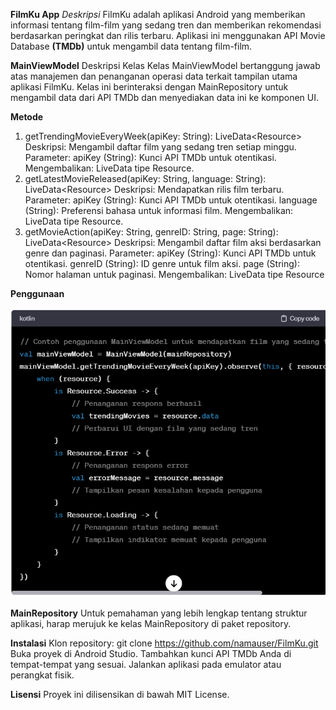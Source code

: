 **FilmKu App**
*Deskripsi*
FilmKu adalah aplikasi Android yang memberikan informasi tentang film-film yang sedang tren dan memberikan rekomendasi berdasarkan peringkat dan rilis terbaru. Aplikasi ini menggunakan API Movie Database **(TMDb)** untuk mengambil data tentang film-film.

**MainViewModel**
Deskripsi Kelas
Kelas MainViewModel bertanggung jawab atas manajemen dan penanganan operasi data terkait tampilan utama aplikasi FilmKu. Kelas ini berinteraksi dengan MainRepository untuk mengambil data dari API TMDb dan menyediakan data ini ke komponen UI.

**Metode**
1. getTrendingMovieEveryWeek(apiKey: String): LiveData<Resource<TrendingResponse>>
Deskripsi: Mengambil daftar film yang sedang tren setiap minggu.
Parameter:
apiKey (String): Kunci API TMDb untuk otentikasi.
Mengembalikan: LiveData tipe Resource<TrendingResponse>.
2. getLatestMovieReleased(apiKey: String, language: String): LiveData<Resource<MovieResponse>>
Deskripsi: Mendapatkan rilis film terbaru.
Parameter:
apiKey (String): Kunci API TMDb untuk otentikasi.
language (String): Preferensi bahasa untuk informasi film.
Mengembalikan: LiveData tipe Resource<MovieResponse>.
3. getMovieAction(apiKey: String, genreID: String, page: String): LiveData<Resource<MovieResponse>>
Deskripsi: Mengambil daftar film aksi berdasarkan genre dan paginasi.
Parameter:
apiKey (String): Kunci API TMDb untuk otentikasi.
genreID (String): ID genre untuk film aksi.
page (String): Nomor halaman untuk paginasi.
Mengembalikan: LiveData tipe Resource<MovieResponse>

**Penggunaan**

![IMG](app/src/main/res/drawable-xhdpi/penggunaan.png)


**MainRepository**
Untuk pemahaman yang lebih lengkap tentang struktur aplikasi, harap merujuk ke kelas MainRepository di paket repository.

**Instalasi**
Klon repository: git clone https://github.com/namauser/FilmKu.git
Buka proyek di Android Studio.
Tambahkan kunci API TMDb Anda di tempat-tempat yang sesuai.
Jalankan aplikasi pada emulator atau perangkat fisik.

**Lisensi**
Proyek ini dilisensikan di bawah MIT License.
